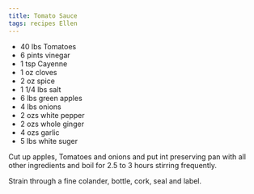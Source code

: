 ```yaml
---
title: Tomato Sauce
tags: recipes Ellen
---
```



 * 40 lbs Tomatoes
 * 6 pints vinegar
 * 1 tsp Cayenne
 * 1 oz cloves
 * 2 oz spice
 * 1 1/4 lbs salt
 * 6 lbs green apples
 * 4 lbs onions
 * 2 ozs white pepper
 * 2 ozs whole ginger
 * 4 ozs garlic
 * 5 lbs white suger

Cut up apples, Tomatoes and onions and put int preserving pan with all other ingredients and boil for 2.5 to 3 hours stirring frequently.

Strain through a fine colander, bottle, cork, seal and label.